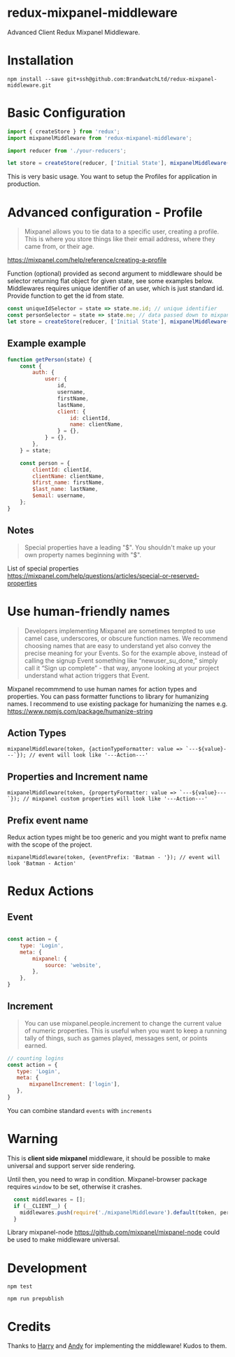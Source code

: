 # redux-mixpanel-middleware

Advanced Client Redux Mixpanel Middleware. 

# Installation

`npm install --save git+ssh@github.com:BrandwatchLtd/redux-mixpanel-middleware.git`

# Basic Configuration

```js
import { createStore } from 'redux';
import mixpanelMiddleware from 'redux-mixpanel-middleware';

import reducer from './your-reducers';

let store = createStore(reducer, ['Initial State'], mixpanelMiddleware(token, /*options*/));
```

This is very basic usage. You want to setup the Profiles for application in production.

# Advanced configuration - Profile

> Mixpanel allows you to tie data to a specific user, creating a profile. This is where you store things like their email address, where they came from, or their age.

https://mixpanel.com/help/reference/creating-a-profile

Function (optional) provided as second argument to middleware should be selector returning flat object for given state, see some examples below.
Middlewares requires unique identifier of an user, which is just standard id. Provide function to get the id from state.

```js
const uniqueIdSelector = state => state.me.id; // unique identifier
const personSelector = state => state.me; // data passed down to mixpanel
let store = createStore(reducer, ['Initial State'], mixpanelMiddleware(token, {personSelector: personSelector, uniqueIdSelector: uniqueIdSelector}));
```

## Example example

```js
function getPerson(state) {
    const {
        auth: {
            user: {
                id,
                username,
                firstName,
                lastName,
                client: {
                    id: clientId,
                    name: clientName,
                } = {},
            } = {},
        },
    } = state;

    const person = {
        clientId: clientId,
        clientName: clientName,
        $first_name: firstName,
        $last_name: lastName,
        $email: username,
    };
}
```

## Notes
> Special properties have a leading "$". You shouldn't make up your own property names beginning with "$".

List of special properties
https://mixpanel.com/help/questions/articles/special-or-reserved-properties

# Use human-friendly names

> Developers implementing Mixpanel are sometimes tempted to use camel case, underscores, or obscure function names. We recommend choosing names that are easy to understand yet also convey the precise meaning for your Events. So for the example above, instead of calling the signup Event something like “newuser_su_done,” simply call it “Sign up complete” - that way, anyone looking at your project understand what action triggers that Event.

Mixpanel recommmend to use human names for action types and properties. You can pass formatter functions to library for humanizing names. I recommend to use existing package for humanizing the names e.g. https://www.npmjs.com/package/humanize-string

## Action Types

```
mixpanelMiddleware(token, {actionTypeFormatter: value => `---${value}---`}); // event will look like '---Action---'
```

## Properties and Increment name

```
mixpanelMiddleware(token, {propertyFormatter: value => `---${value}---`}); // mixpanel custom properties will look like '---Action---' 
```

## Prefix event name

Redux action types might be too generic and you might want to prefix name with the scope of the project. 
  
```
mixpanelMiddleware(token, {eventPrefix: 'Batman - '}); // event will look 'Batman - Action'
```  

# Redux Actions

## Event

```js

const action = {
    type: 'Login',
    meta: {
        mixpanel: {
            source: 'website',
        },
    },
}
```

## Increment

> You can use mixpanel.people.increment to change the current value of numeric properties. This is useful when you want to keep a running tally of things, such as games played, messages sent, or points earned.

```js
// counting logins
const action = {
   type: 'Login',
   meta: {
       mixpanelIncrement: ['login'],
   },
}
```

You can combine standard `events` with `increments`

# Warning
This is **client side mixpanel** middleware, it should be possible to make universal and support server side rendering.

Until then, you need to wrap in condition. Mixpanel-browser package requires `window` to be set, otherwise it crashes.

```js
  const middlewares = [];
  if (__CLIENT__) {
    middlewares.push(require('./mixpanelMiddleware').default(token, personSelector, idSelector));
  }
```


Library mixpanel-node https://github.com/mixpanel/mixpanel-node could be used to make middleware universal.

# Development

`npm test`

`npm run prepublish`

# Credits
Thanks to [Harry](https://twitter.com/hogg_io) and [Andy](https://twitter.com/andrew_polhill) for implementing the middleware! Kudos to them.